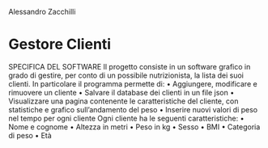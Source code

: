 Alessandro Zacchilli

# Gestore Clienti

SPECIFICA DEL SOFTWARE
Il progetto consiste in un software grafico in grado di gestire,
per conto di un possibile nutrizionista, la lista dei suoi clienti.
In particolare il programma permette di:
•	Aggiungere, modificare e rimuovere un cliente
•	Salvare il database dei clienti in un file json
•	Visualizzare una pagina contenente le caratteristiche del cliente, con statistiche e grafico sull’andamento del peso
•	Inserire nuovi valori di peso nel tempo per ogni cliente
Ogni cliente ha le seguenti caratteristiche:
•	Nome e cognome
•	Altezza in metri
•	Peso in kg 
•	Sesso
•	BMI
•	Categoria di peso
•	Età

 
